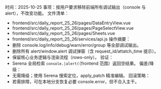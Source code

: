 时间：2025-10-25
事项：按用户要求移除前端所有调试输出（console 与 alert），不改变功能。
文件清单：
- frontend/src/daily_report_25_26/pages/DataEntryView.vue
- frontend/src/daily_report_25_26/pages/PageSelectView.vue
- frontend/src/daily_report_25_26/pages/Sheets.vue
- frontend/src/daily_report_25_26/services/api.js
操作摘要：
- 删除 console.log/info/debug/warn/error/group 等全部调试输出。
- 删除所有 alert/window.alert 调试弹窗（含 request_id/attatch_time 提示）。
- 保留核心业务逻辑与渲染流程（rows-only）。
验证：
- Serena 全局检索 `console.|alert(`（frontend 范围）返回空结果。
偏差/降级：
- 无需降级；使用 Serena 搜索定位，apply_patch 精准编辑。
回滚策略：
- 若需排障，可在本地分支恢复必要 console.error，但不合入主干。